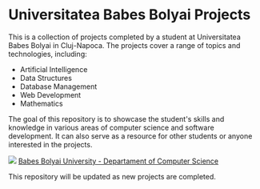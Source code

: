 <h1> Universitatea Babes Bolyai Projects</h1>
<p>This is a collection of projects completed by a student at Universitatea Babes Bolyai in Cluj-Napoca. The projects cover a range of topics and technologies, including:</p>
    <ul>
      <li>Artificial Intelligence</li>
      <li>Data Structures</li>
      <li>Database Management</li>
      <li>Web Development</li>
      <li>Mathematics</li>
    </ul>
    <p>The goal of this repository is to showcase the student's skills and knowledge in various areas of computer science and software development. It can also serve as a resource for other students or anyone interested in the projects.</p>
    <img src="https://www.ubbcluj.ro/images/logo/logo_cs.png">
    <a href="http://www.cs.ubbcluj.ro"> Babes Bolyai University - Departament of Computer Science </a>
    <p>This repository will be updated as new projects are completed.</p>
